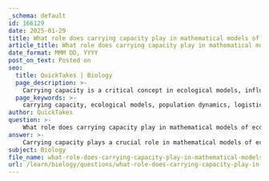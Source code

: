 ```yaml
---
_schema: default
id: 166129
date: 2025-01-29
title: What role does carrying capacity play in mathematical models of ecology?
article_title: What role does carrying capacity play in mathematical models of ecology?
date_format: MMM DD, YYYY
post_on_text: Posted on
seo:
  title: QuickTakes | Biology
  page_description: >-
    Carrying capacity is a critical concept in ecological models, influencing population dynamics, resource management, and species interactions, essential for predicting ecological outcomes.
  page_keywords: >-
    carrying capacity, ecological models, population dynamics, logistic growth model, resource management, biotic factors, abiotic factors, ecological balance, sustainable environment, wildlife management
author: QuickTakes
question: >-
    What role does carrying capacity play in mathematical models of ecology?
answer: >-
    Carrying capacity plays a crucial role in mathematical models of ecology, serving as a fundamental concept that helps to understand population dynamics and the interactions between species and their environment. Here are several key aspects of how carrying capacity is integrated into ecological models:\n\n1. **Definition and Importance**: Carrying capacity (K) is defined as the maximum number of individuals of a particular species that an environment can sustainably support over time, given the available resources such as food, water, and habitat. Understanding carrying capacity is essential for maintaining ecological balance and effective resource management, as it helps prevent overpopulation and resource depletion.\n\n2. **Population Dynamics Models**: In population dynamics, carrying capacity is often incorporated into models such as the logistic growth model. This model describes how populations grow in a limited environment and is expressed mathematically as:\n   $$\n   \frac{dN}{dt} = rN\left(1 - \frac{N}{K}\right)\n   $$\n   where $N$ is the population size, $r$ is the intrinsic growth rate, and $K$ is the carrying capacity. As the population approaches $K$, the growth rate slows down, leading to an equilibrium state where population growth ceases.\n\n3. **Ecological Consequences**: Exceeding carrying capacity can lead to significant ecological consequences, including resource depletion, environmental stress, and population decline. This self-regulating mechanism is vital for maintaining ecological balance, as it affects not only the species in question but also the broader ecosystem, including other species that rely on the same resources.\n\n4. **Influence of Biotic and Abiotic Factors**: Carrying capacity is influenced by both biotic (living) and abiotic (non-living) factors. These include food availability, water supply, habitat space, and competition among species. Understanding these factors is essential for accurately estimating carrying capacity in different ecosystems.\n\n5. **Applications in Resource Management**: Knowledge of carrying capacity is critical for effective resource management in various contexts, such as wildlife management, fisheries, and agriculture. By understanding the limits of what an ecosystem can support, conservationists can implement strategies to prevent overexploitation and ensure sustainable use of resources.\n\n6. **Dynamic Nature of Carrying Capacity**: It is important to note that carrying capacity is not a static value; it can change over time due to environmental changes, resource availability, and human impacts. This dynamic aspect adds complexity to ecological modeling and necessitates ongoing research and monitoring.\n\nIn summary, carrying capacity is a foundational concept in ecological modeling that helps to explain population dynamics, resource management, and the interactions between species and their environment. Its integration into mathematical models allows ecologists to predict and manage ecological outcomes effectively.
subject: Biology
file_name: what-role-does-carrying-capacity-play-in-mathematical-models-of-ecology.md
url: /learn/biology/questions/what-role-does-carrying-capacity-play-in-mathematical-models-of-ecology
---
```


&nbsp;